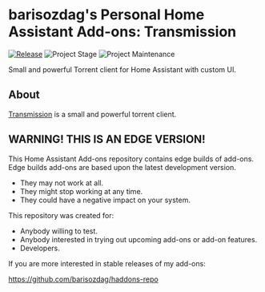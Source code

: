 # barisozdag's Personal Home Assistant Add-ons: Transmission

[![Release][release-shield]][release] ![Project Stage][project-stage-shield] ![Project Maintenance][maintenance-shield]

Small and powerful Torrent client for Home Assistant with custom UI.

## About

[Transmission][transmission] is a small and powerful torrent client.

## WARNING! THIS IS AN EDGE VERSION!

This Home Assistant Add-ons repository contains edge builds of add-ons.
Edge builds add-ons are based upon the latest development version.

- They may not work at all.
- They might stop working at any time.
- They could have a negative impact on your system.

This repository was created for:

- Anybody willing to test.
- Anybody interested in trying out upcoming add-ons or add-on features.
- Developers.

If you are more interested in stable releases of my add-ons:

<https://github.com/barisozdag/haddons-repo>

[transmission]: https://transmissionbt.com/
[maintenance-shield]: https://img.shields.io/maintenance/yes/2023.svg
[project-stage-shield]: https://img.shields.io/badge/project%20stage-production%20ready-brightgreen.svg
[release-shield]: https://img.shields.io/badge/version-v0.2.3-blue.svg
[release]: https://github.com/barisozdag/addon-transmission/tree/v0.2.3